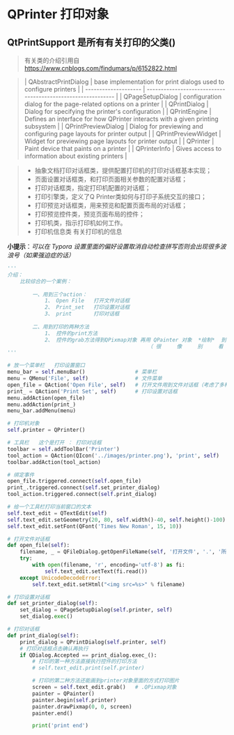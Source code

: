 # QPrinter   打印对象

## QtPrintSupport  是所有有关打印的父类()

>  有关类的介绍引用自  https://www.cnblogs.com/findumars/p/6152822.html

> | QAbstractPrintDialog | base implementation for print dialogs used to configure printers |
| -------------------- | ------------------------------------------------------------ |
| QPageSetupDialog     | configuration dialog for the page-related options on a printer |
| QPrintDialog         | Dialog for specifying the printer's configuration            |
| QPrintEngine         | Defines an interface for how QPrinter interacts with a given printing subsystem |
| QPrintPreviewDialog  | Dialog for previewing and configuring page layouts for printer output |
| QPrintPreviewWidget  | Widget for previewing page layouts for printer output        |
| QPrinter             | Paint device that paints on a printer                        |
| QPrinterInfo         | Gives access to information about existing printers          |

> - 抽象文档打印对话框类，提供配置打印机的打印对话框基本实现；
> - 页面设置对话框类，和打印页面相关参数的配置对话框；
> - 打印对话框类，指定打印机配置的对话框；
> - 打印引擎类，定义了Q Printer类如何与打印子系统交互的接口；
> - 打印预览对话框类，用来预览和配置页面布局的对话框；
> - 打印预览控件类，预览页面布局的控件；
> - 打印机类，指示打印机如何工作。
> - 打印机信息类 有关打印机的信息



**小提示**：*可以在 Typora 设置里面的偏好设置取消自动检查拼写否则会出现很多波浪号（如果强迫症的话）*



```python
'''
介绍：
	比较综合的一个案例：
	
		一、用到三个action：
			1、 Open File   打开文件对话框
			2、 Print_set   打印设置对话框
			3、 print       打印对话框
			
		二、用到打印的两种方法
			1、 控件的print方法
			2、 控件的grab方法得到QPixmap对象 再用 QPainter 对象  *绘制*  到 QPrinter 对象
											 （ 很     像     别     看     错  ）
'''

# 放一个菜单栏   打印设置窗口
menu_bar = self.menuBar()				 # 菜单栏
menu = QMenu('File', self)        		 # 文件菜单
open_file = QAction('Open File', self)   # 打开文件用到文件对话框（考虑了多种图片和文本文件）
print_ = QAction('Print Set', self)      # 打印设置对话框
menu.addAction(open_file)				 
menu.addAction(print_)
menu_bar.addMenu(menu)

# 打印机对象
self.printer = QPrinter()			

# 工具栏   这个是打开 ： 打印对话框    
toolbar = self.addToolBar('Printer')    
tool_action = QAction(QIcon('../images/printer.png'), 'print', self)
toolbar.addAction(tool_action)

# 绑定事件  
open_file.triggered.connect(self.open_file)
print_.triggered.connect(self.set_printer_dialog)
tool_action.triggered.connect(self.print_dialog)

# 给一个工具栏打印当前窗口的文本
self.text_edit = QTextEdit(self)
self.text_edit.setGeometry(20, 80, self.width()-40, self.height()-100)
self.text_edit.setFont(QFont('Times New Roman', 15, 10))

# 打开文件对话框
def open_file(self):
    filename, _ = QFileDialog.getOpenFileName(self, '打开文件', '.', '所有文件 *.*')
    try:
        with open(filename, 'r', encoding='utf-8') as fi:
            self.text_edit.setText(fi.read())
    except UnicodeDecodeError:
        self.text_edit.setHtml("<img src=%s>" % filename)

# 打印设置对话框
def set_printer_dialog(self):
    set_dialog = QPageSetupDialog(self.printer, self)
    set_dialog.exec()

# 打印对话框
def print_dialog(self):
    print_dialog = QPrintDialog(self.printer, self)
    # 打印对话框点击确认再执行
    if QDialog.Accepted == print_dialog.exec_():
        # 打印的第一种方法直接执行控件的打印方法
        # self.text_edit.print(self.printer)

        # 打印的第二种方法还能画到printer对象里面的方式打印图片
        screen = self.text_edit.grab()   # .QPixmap对象
        painter = QPainter()
        painter.begin(self.printer)
        painter.drawPixmap(0, 0, screen)
        painter.end()

        print('print end')
```